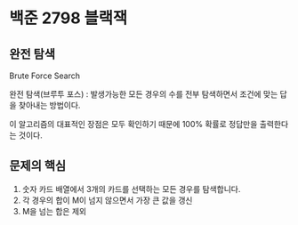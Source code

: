 # 백준 2798 블랙잭

## 완전 탐색 

Brute Force Search 

완전 탐색(브루투 포스) : 발생가능한 모든 경우의 수를 전부 탐색하면서 조건에 맞는 답을 찾아내는 방법이다.

이 알고리즘의 대표적인 장점은 모두 확인하기 때문에 100% 확률로 정답만을 출력한다는 것이다.

## 문제의 핵심
1. 숫자 카드 배열에서 3개의 카드를 선택하는 모든 경우를 탐색합니다.
2. 각 경우의 합이 M이 넘지 않으면서 가장 큰 값을 갱신 
3. M을 넘는 합은 제외


